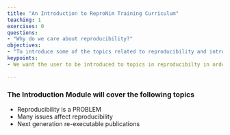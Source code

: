```yaml
---
title: "An Introduction to ReproNim Training Curriculum"
teaching: 1
exercises: 0
questions:
- "Why do we care about reproducibility?"
objectives:
- "To introduce some of the topics related to reproducibility and introduce what the ReproNim Training Curruiculum will cover"
keypoints:
- We want the user to be introduced to topics in reproducibilty in order to prepare them for the types of items that will be presented in the training materials.

---
```


### The Introduction Module will cover the following topics
* Reproducibility is a PROBLEM
* Many issues affect reproducibility
* Next generation re-executable publications


